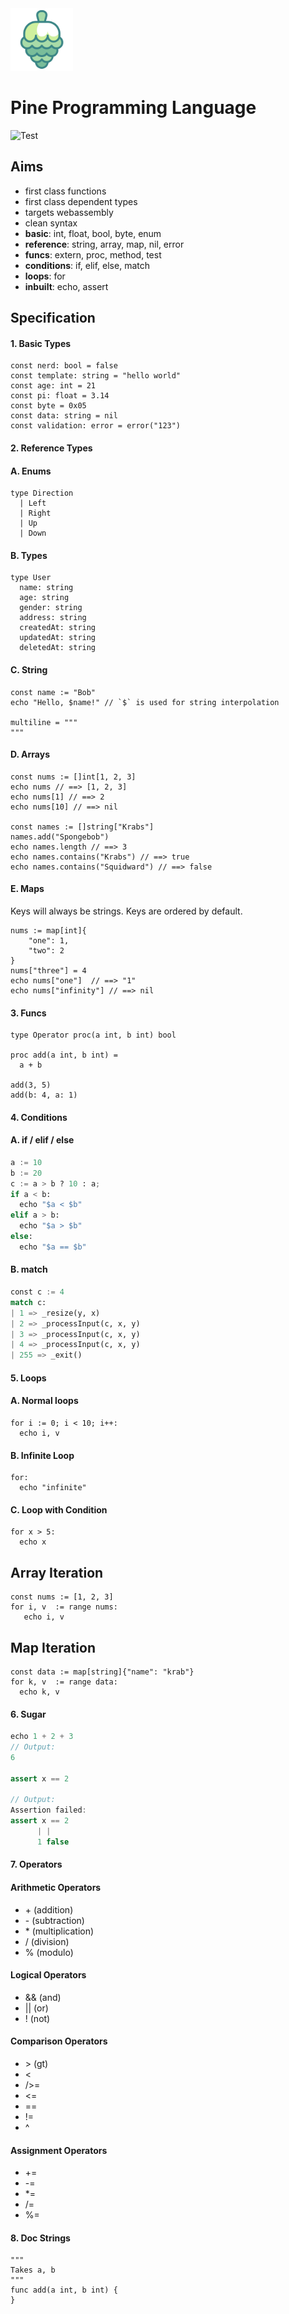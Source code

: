 <img src="https://github.com/pyros2097/pine/raw/master/assets/pine.png" width="100" height="100">

# Pine Programming Language

![Test](https://github.com/pyros2097/yum/workflows/Test/badge.svg)

## Aims

- first class functions
- first class dependent types
- targets webassembly
- clean syntax
- **basic**: int, float, bool, byte, enum
- **reference**: string, array, map, nil, error
- **funcs**: extern, proc, method, test
- **conditions**: if, elif, else, match
- **loops**: for
- **inbuilt**: echo, assert

## Specification

#### 1. Basic Types

```golang
const nerd: bool = false
const template: string = "hello world"
const age: int = 21
const pi: float = 3.14
const byte = 0x05
const data: string = nil
const validation: error = error("123")
```

#### 2. Reference Types

#### A. Enums

```golang
type Direction
  | Left
  | Right
  | Up
  | Down
```

#### B. Types

```golang
type User
  name: string
  age: string
  gender: string
  address: string
  createdAt: string
  updatedAt: string
  deletedAt: string
```

#### C. String

```golang
const name := "Bob"
echo "Hello, $name!" // `$` is used for string interpolation

multiline = """
"""
```

#### D. Arrays

```golang
const nums := []int[1, 2, 3]
echo nums // ==> [1, 2, 3]
echo nums[1] // ==> 2
echo nums[10] // ==> nil

const names := []string["Krabs"]
names.add("Spongebob")
echo names.length // ==> 3
echo names.contains("Krabs") // ==> true
echo names.contains("Squidward") // ==> false
```

#### E. Maps

Keys will always be strings. Keys are ordered by default.

```golang
nums := map[int]{
    "one": 1,
    "two": 2
}
nums["three"] = 4
echo nums["one"]  // ==> "1"
echo nums["infinity"] // ==> nil
```

#### 3. Funcs

```golang
type Operator proc(a int, b int) bool

proc add(a int, b int) =
  a + b

add(3, 5)
add(b: 4, a: 1)
```

#### 4. Conditions

#### A. if / elif / else

```python
a := 10
b := 20
c := a > b ? 10 : a;
if a < b:
  echo "$a < $b"
elif a > b:
  echo "$a > $b"
else:
  echo "$a == $b"
```

#### B. match

```python
const c := 4
match c:
| 1 => _resize(y, x)
| 2 => _processInput(c, x, y)
| 3 => _processInput(c, x, y)
| 4 => _processInput(c, x, y)
| 255 => _exit()
```

#### 5. Loops

#### A. Normal loops

```golang
for i := 0; i < 10; i++:
  echo i, v
```

#### B. Infinite Loop

```golang
for:
  echo "infinite"
```

#### C. Loop with Condition

```golang
for x > 5:
  echo x
```

## Array Iteration

```golang
const nums := [1, 2, 3]
for i, v  := range nums:
   echo i, v
```

## Map Iteration

```golang
const data := map[string]{"name": "krab"}
for k, v  := range data:
  echo k, v
```

#### 6. Sugar

```groovy
echo 1 + 2 + 3
// Output:
6

assert x == 2

// Output:
Assertion failed:
assert x == 2
      | |
      1 false
```

#### 7. Operators

#### Arithmetic Operators

- \+ (addition)
- \- (subtraction)
- \* (multiplication)
- / (division)
- % (modulo)

#### Logical Operators

- && (and)
- || (or)
- ! (not)

#### Comparison Operators

- \> (gt)
- <
- />=
- <=
- ==
- !=
- ^

#### Assignment Operators

- +=
- -=
- \*=
- /=
- %=

#### 8. Doc Strings

```golang
"""
Takes a, b
"""
func add(a int, b int) {
}
```
